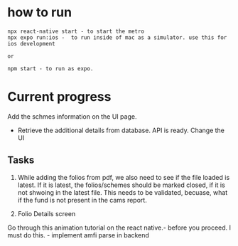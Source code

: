 # how to run
```
npx react-native start - to start the metro
npx expo run:ios -  to run inside of mac as a simulator. use this for ios development

or

npm start - to run as expo.
```



# Current progress
Add the schmes information on the UI page.
- Retrieve the additional details from database. API is ready. Change the UI


## Tasks
1. While adding the folios from pdf, we also need to see if the file loaded is latest. If it is latest, the folios/schemes should be marked closed, if it is not shwoing in the latest file. This needs to be validated, becuase, what if the fund is not present in the cams report.

2. Folio Details screen

Go through this animation tutorial on the react native.- before you proceed. I must do this.
    - implement amfi parse in backend
